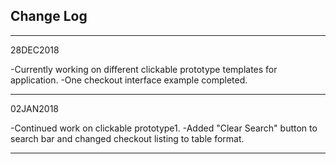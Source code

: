 Change Log
----------
----------
28DEC2018

-Currently working on different clickable prototype templates for application.
-One checkout interface example completed.

----------
02JAN2018

-Continued work on clickable prototype1.
-Added "Clear Search" button to search bar and changed checkout listing to table format. 

----------
